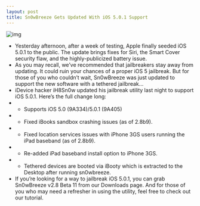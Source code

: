 ```yaml
---
layout: post
title: Sn0wBreeze Gets Updated With iOS 5.0.1 Support
---
```

![img](http://media.idownloadblog.com/wp-content/uploads/2011/11/sn0wbreeze-icon.png)
* Yesterday afternoon, after a week of testing, Apple finally seeded iOS 5.0.1 to the public. The update brings fixes for Siri, the Smart Cover security flaw, and the highly-publicized battery issue.
* As you may recall, we’ve recommended that jailbreakers stay away from updating. It could ruin your chances of a proper iOS 5 jailbreak. But for those of you who couldn’t wait, Sn0wBreeze was just updated to support the new software with a tethered jailbreak…
* iDevice hacker iH8Sn0w updated his jailbreak utility last night to support iOS 5.0.1. Here’s the full change long:
* * Supports iOS 5.0 (9A334)/5.0.1 (9A405)
* * Fixed iBooks sandbox crashing issues (as of 2.8b9).
* * Fixed location services issues with iPhone 3GS users running the iPad baseband (as of 2.8b9).
* * Re-added iPad baseband install option to iPhone 3GS.
* * Tethered devices are booted via iBooty which is extracted to the Desktop after running sn0wbreeze.
* If you’re looking for a way to jailbreak iOS 5.0.1, you can grab Sn0wBreeze v2.8 Beta 11 from our Downloads page. And for those of you who may need a refresher in using the utility, feel free to check out our tutorial.

